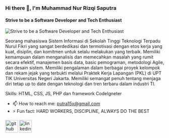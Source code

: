 ### Hi there 👋, I'm Muhammad Nur Rizqi Saputra
#### Strive to be a Software Developer and Tech Enthusiast
![Strive to be a Software Developer and Tech Enthusiast](https://mnurrizqisaputra.github.io/banner/img/banner.png)

Seorang mahasiswa Sistem Informasi di Sekolah Tinggi Teknologi Terpadu Nurul Fikri yang sangat berdedikasi dan
termotivasi dengan etos kerja yang kuat, disiplin, dan komitmen untuk selalu melakukan yang terbaik. Memiliki
kemampuan dalam menganalisis dan memecahkan masalah yang rumit secara efektif, manajemen basis data, basic
pemograman, metodologi Agile, dan desain sistem. Memiliki pengalaman dalam berbagai proyek kelompok dan
rekam jejak yang terbukti melalui Praktek Kerja Lapangan (PKL) di UPT TIK Universitas Negeri Jakarta. Memiliki
semangat penuh tentang menjaga diri tetap up to date dengan teknologi dan tren terbaru dalam industri TI.

Skills: HTML, CSS, JS, PHP dan framework CodeIgneter

- 📫 How to reach me: putra15x@gmail.com 
- ⚡ Fun fact: HARD WORKERS, DISCIPLINE, ALWAYS DO THE BEST 


[<img src='https://cdn.jsdelivr.net/npm/simple-icons@3.0.1/icons/github.svg' alt='github' height='40'>](https://github.com/MNurRizqiSaputra)  [<img src='https://cdn.jsdelivr.net/npm/simple-icons@3.0.1/icons/linkedin.svg' alt='linkedin' height='40'>](https://www.linkedin.com/in/muhammad-nur-rizqi-saputra/)  


